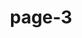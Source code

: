 ---
title: page-3
permalink: page-3
title-seo: Страница 3 | Снюс Казахстан
descr: Наш ассортимент. Страница 3
keywords: снюс Казахстан, снюс купить, снюс, snus, снюс Караганда
layout: page-3
---